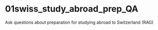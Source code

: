 # 01swiss_study_abroad_prep_QA
Ask questions about preparation for studying abroad to Switzerland (RAG)

